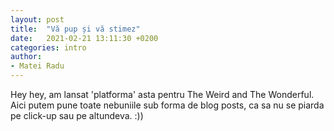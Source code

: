 ```yaml
---
layout: post
title:  "Vă pup și vă stimez"
date:   2021-02-21 13:11:30 +0200
categories: intro
author:
- Matei Radu 
---
```

Hey hey, am lansat 'platforma' asta pentru The Weird and The Wonderful. Aici putem pune toate nebuniile sub forma de blog posts, ca sa nu se piarda pe click-up sau pe altundeva. :))
